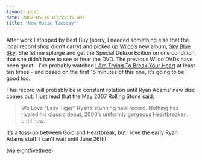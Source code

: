 ```yaml
---
layout: post
date: 2007-05-16 03:55:35 GMT
title: "New Music Tuesday"
---
```

<p>After work I stopped by Best Buy (sorry, I needed something else that the local record shop didn’t carry) and picked up <a href="http://wilcoworld.net/">Wilco’s</a> new album, <a href="http://wilcoworld.net/sbs/index.php">Sky Blue Sky</a>. She let me splurge and get the Special Deluxe Edition on one condition, that she didn’t have to see or hear the DVD. The previous Wilco DVDs have been great - I’ve probably watched <a href="http://www.amazon.com/Am-Trying-Break-Your-Heart/dp/B00008IAMJ/ref=pd_bbs_sr_1/102-2778195-4221713?ie=UTF8&amp;s=dvd&amp;qid=1179286893&amp;sr=8-1">I Am Trying To Break Your Heart</a> at least ten times - and based on the first 15 minutes of this one, it’s going to be good too.</p>

<p>This record will probably be in constant rotation until Ryan Adams’ new disc comes out. I just read that the May 2007 Rolling Stone said:</p>

<blockquote>
  <p>We Love “Easy Tiger” Ryan’s stunning new record. Nothing has rivaled his classic debut, 2000’s uniformly gorgeous Heartbreaker…until now.</p>
</blockquote>

<p>It’s a toss-up between Gold and Heartbreak, but I love the early Ryan Adams stuff. I can’t wait until June 26th!</p>
 (via <a href="http://www.eightfivethree.com/2007/05/15/new-music-tuesday/">eightfivethree</a>)